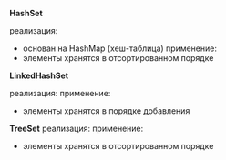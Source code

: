 **HashSet**

реализация:
- основан на HashMap (хеш-таблица)
применение:
- элементы хранятся в отсортированном порядке

**LinkedHashSet**

реализация:
применение:
- элементы хранятся в порядке добавления

**TreeSet**
реализация:
применение:
- элементы хранятся в отсортированном порядке